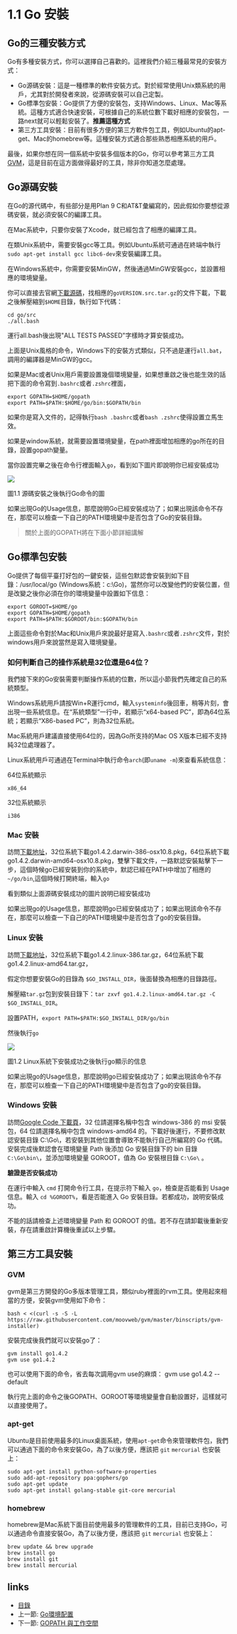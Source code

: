 # 1.1 Go 安裝

## Go的三種安裝方式
Go有多種安裝方式，你可以選擇自己喜歡的。這裡我們介紹三種最常見的安裝方式：

- Go源碼安裝：這是一種標準的軟件安裝方式。對於經常使用Unix類系統的用戶，尤其對於開發者來說，從源碼安裝可以自己定製。
- Go標準包安裝：Go提供了方便的安裝包，支持Windows、Linux、Mac等系統。這種方式適合快速安裝，可根據自己的系統位數下載好相應的安裝包，一路next就可以輕鬆安裝了。**推薦這種方式**
- 第三方工具安裝：目前有很多方便的第三方軟件包工具，例如Ubuntu的apt-get、Mac的homebrew等。這種安裝方式適合那些熟悉相應系統的用戶。

最後，如果你想在同一個系統中安裝多個版本的Go，你可以參考第三方工具[GVM](https://github.com/moovweb/gvm)，這是目前在這方面做得最好的工具，除非你知道怎麼處理。

## Go源碼安裝
在Go的源代碼中，有些部分是用Plan 9 C和AT&T彙編寫的，因此假如你要想從源碼安裝，就必須安裝C的編譯工具。

在Mac系統中，只要你安裝了Xcode，就已經包含了相應的編譯工具。

在類Unix系統中，需要安裝gcc等工具。例如Ubuntu系統可通過在終端中執行`sudo apt-get install gcc libc6-dev`來安裝編譯工具。

在Windows系統中，你需要安裝MinGW，然後通過MinGW安裝gcc，並設置相應的環境變量。

你可以直接去官網[下載源碼](http://golang.org/dl/)，找相應的`goVERSION.src.tar.gz`的文件下載，下載之後解壓縮到`$HOME`目錄，執行如下代碼：

	cd go/src
	./all.bash

運行all.bash後出現"ALL TESTS PASSED"字樣時才算安裝成功。

上面是Unix風格的命令，Windows下的安裝方式類似，只不過是運行`all.bat`，調用的編譯器是MinGW的gcc。

如果是Mac或者Unix用戶需要設置幾個環境變量，如果想重啟之後也能生效的話把下面的命令寫到`.bashrc`或者`.zshrc`裡面，

	export GOPATH=$HOME/gopath
	export PATH=$PATH:$HOME/go/bin:$GOPATH/bin

如果你是寫入文件的，記得執行`bash .bashrc`或者`bash .zshrc`使得設置立馬生效。

如果是window系統，就需要設置環境變量，在path裡面增加相應的go所在的目錄，設置gopath變量。

當你設置完畢之後在命令行裡面輸入`go`，看到如下圖片即說明你已經安裝成功

![](images/1.1.mac.png?raw=true)

圖1.1 源碼安裝之後執行Go命令的圖

如果出現Go的Usage信息，那麼說明Go已經安裝成功了；如果出現該命令不存在，那麼可以檢查一下自己的PATH環境變中是否包含了Go的安裝目錄。

> 關於上面的GOPATH將在下面小節詳細講解

## Go標準包安裝

Go提供了每個平臺打好包的一鍵安裝，這些包默認會安裝到如下目錄：/usr/local/go (Windows系統：c:\Go)，當然你可以改變他們的安裝位置，但是改變之後你必須在你的環境變量中設置如下信息：

	export GOROOT=$HOME/go  
	export GOPATH=$HOME/gopath
	export PATH=$PATH:$GOROOT/bin:$GOPATH/bin

上面這些命令對於Mac和Unix用戶來說最好是寫入`.bashrc`或者`.zshrc`文件，對於windows用戶來說當然是寫入環境變量。	

### 如何判斷自己的操作系統是32位還是64位？

我們接下來的Go安裝需要判斷操作系統的位數，所以這小節我們先確定自己的系統類型。

Windows系統用戶請按Win+R運行cmd，輸入`systeminfo`後回車，稍等片刻，會出現一些系統信息。在“系統類型”一行中，若顯示“x64-based PC”，即為64位系統；若顯示“X86-based PC”，則為32位系統。

Mac系統用戶建議直接使用64位的，因為Go所支持的Mac OS X版本已經不支持純32位處理器了。

Linux系統用戶可通過在Terminal中執行命令`arch`(即`uname -m`)來查看系統信息：

64位系統顯示

	x86_64

32位系統顯示

	i386

### Mac 安裝

訪問[下載地址][downlink]，32位系統下載go1.4.2.darwin-386-osx10.8.pkg，64位系統下載go1.4.2.darwin-amd64-osx10.8.pkg，雙擊下載文件，一路默認安裝點擊下一步，這個時候go已經安裝到你的系統中，默認已經在PATH中增加了相應的`~/go/bin`,這個時候打開終端，輸入`go`

看到類似上面源碼安裝成功的圖片說明已經安裝成功

如果出現go的Usage信息，那麼說明go已經安裝成功了；如果出現該命令不存在，那麼可以檢查一下自己的PATH環境變中是否包含了go的安裝目錄。

### Linux 安裝

訪問[下載地址][downlink]，32位系統下載go1.4.2.linux-386.tar.gz，64位系統下載go1.4.2.linux-amd64.tar.gz，

假定你想要安裝Go的目錄為 `$GO_INSTALL_DIR`，後面替換為相應的目錄路徑。

解壓縮`tar.gz`包到安裝目錄下：`tar zxvf go1.4.2.linux-amd64.tar.gz -C $GO_INSTALL_DIR`。

設置PATH，`export PATH=$PATH:$GO_INSTALL_DIR/go/bin`

然後執行`go`

![](images/1.1.linux.png?raw=true)

圖1.2 Linux系統下安裝成功之後執行go顯示的信息

如果出現go的Usage信息，那麼說明go已經安裝成功了；如果出現該命令不存在，那麼可以檢查一下自己的PATH環境變中是否包含了go的安裝目錄。

### Windows 安裝 ###

訪問[Google Code 下載頁][downlink]，32 位請選擇名稱中包含 windows-386 的 msi 安裝包，64 位請選擇名稱中包含 windows-amd64 的。下載好後運行，不要修改默認安裝目錄 C:\Go\，若安裝到其他位置會導致不能執行自己所編寫的 Go 代碼。安裝完成後默認會在環境變量 Path 後添加 Go 安裝目錄下的 bin 目錄 `C:\Go\bin\`，並添加環境變量 GOROOT，值為 Go 安裝根目錄 `C:\Go\` 。

**驗證是否安裝成功**

在運行中輸入 `cmd` 打開命令行工具，在提示符下輸入 `go`，檢查是否能看到 Usage 信息。輸入 `cd %GOROOT%`，看是否能進入 Go 安裝目錄。若都成功，說明安裝成功。

不能的話請檢查上述環境變量 Path 和 GOROOT 的值。若不存在請卸載後重新安裝，存在請重啟計算機後重試以上步驟。

## 第三方工具安裝

### GVM

gvm是第三方開發的Go多版本管理工具，類似ruby裡面的rvm工具。使用起來相當的方便，安裝gvm使用如下命令：

	bash < <(curl -s -S -L https://raw.githubusercontent.com/moovweb/gvm/master/binscripts/gvm-installer)

安裝完成後我們就可以安裝go了：

	gvm install go1.4.2
	gvm use go1.4.2

也可以使用下面的命令，省去每次調用gvm use的麻煩：
        gvm use go1.4.2 --default
        
執行完上面的命令之後GOPATH、GOROOT等環境變量會自動設置好，這樣就可以直接使用了。

### apt-get
Ubuntu是目前使用最多的Linux桌面系統，使用`apt-get`命令來管理軟件包，我們可以通過下面的命令來安裝Go，為了以後方便，應該把 `git` `mercurial` 也安裝上：

	sudo apt-get install python-software-properties
	sudo add-apt-repository ppa:gophers/go
	sudo apt-get update
	sudo apt-get install golang-stable git-core mercurial

### homebrew
homebrew是Mac系統下面目前使用最多的管理軟件的工具，目前已支持Go，可以通過命令直接安裝Go，為了以後方便，應該把 `git` `mercurial` 也安裝上：

	brew update && brew upgrade
	brew install go
	brew install git
	brew install mercurial


## links
   * [目錄](<preface.md>)
   * 上一節: [Go環境配置](<01.0.md>)
   * 下一節: [GOPATH 與工作空間](<01.2.md>)

[downlink]:http://golang.org/dl/ "Go安裝包下載"
